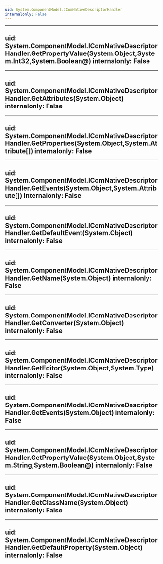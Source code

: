 ```yaml
---
uid: System.ComponentModel.IComNativeDescriptorHandler
internalonly: False
---
```


---
uid: System.ComponentModel.IComNativeDescriptorHandler.GetPropertyValue(System.Object,System.Int32,System.Boolean@)
internalonly: False
---

---
uid: System.ComponentModel.IComNativeDescriptorHandler.GetAttributes(System.Object)
internalonly: False
---

---
uid: System.ComponentModel.IComNativeDescriptorHandler.GetProperties(System.Object,System.Attribute[])
internalonly: False
---

---
uid: System.ComponentModel.IComNativeDescriptorHandler.GetEvents(System.Object,System.Attribute[])
internalonly: False
---

---
uid: System.ComponentModel.IComNativeDescriptorHandler.GetDefaultEvent(System.Object)
internalonly: False
---

---
uid: System.ComponentModel.IComNativeDescriptorHandler.GetName(System.Object)
internalonly: False
---

---
uid: System.ComponentModel.IComNativeDescriptorHandler.GetConverter(System.Object)
internalonly: False
---

---
uid: System.ComponentModel.IComNativeDescriptorHandler.GetEditor(System.Object,System.Type)
internalonly: False
---

---
uid: System.ComponentModel.IComNativeDescriptorHandler.GetEvents(System.Object)
internalonly: False
---

---
uid: System.ComponentModel.IComNativeDescriptorHandler.GetPropertyValue(System.Object,System.String,System.Boolean@)
internalonly: False
---

---
uid: System.ComponentModel.IComNativeDescriptorHandler.GetClassName(System.Object)
internalonly: False
---

---
uid: System.ComponentModel.IComNativeDescriptorHandler.GetDefaultProperty(System.Object)
internalonly: False
---
